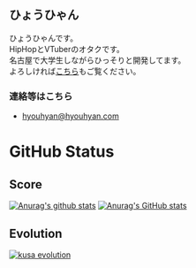 ## ひょうひゃん

ひょうひゃんです。  
HipHopとVTuberのオタクです。  
名古屋で大学生しながらひっそりと開発してます。  
よろしければ[こちら](https://hyouhyan.com)もご覧ください。  

### 連絡等はこちら
- [hyouhyan@hyouhyan.com](mailto:hyouhyan@hyouhyan.com)


# GitHub Status
## Score
[![Anurag's github stats](https://github-readme-stats.vercel.app/api?username=hyouhyan&show_icons=true)](https://github.com/anuraghazra/github-readme-stats)
[![Anurag's GitHub stats](https://github-readme-stats.vercel.app/api/top-langs/?username=hyouhyan)](https://github.com/anuraghazra/github-readme-stats)

## Evolution
[![kusa evolution](https://kusa-evolution.onrender.com/evolution?username=hyouhyan?length=14)](https://github.com/SatooRu65536/kusa-evolution)
